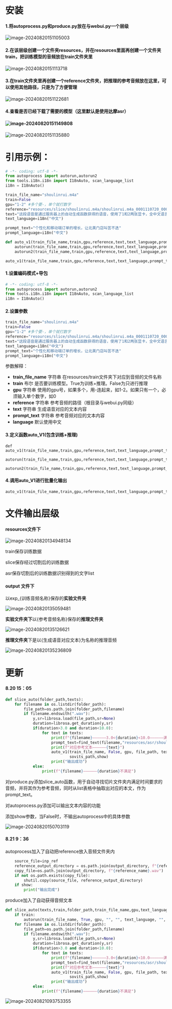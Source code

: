# 安装

#### 1.将autoprocess.py和produce.py放在与webui.py一个层级

![image-20240820151105003](ReadMe.assets/image-20240820151105003.png)

#### 2.在该层级创建一个文件夹resources，并在resources里面再创建一个文件夹train，把训练模型的音频放在train文件夹里

![image-20240820151113718](ReadMe.assets/image-20240820151113718.png)

#### 3.在train文件夹里再创建一个reference文件夹，把推理的参考音频放在这里，可以使用其他路径，只是为了方便管理

![image-20240820151122681](ReadMe.assets/image-20240820151122681.png)

#### 4.查看是否已经下载了需要的模型（这里默认是使用达摩asr）

#### 								![image-20240820151149808](ReadMe.assets/image-20240820151149808.png)

![image-20240820151135880](ReadMe.assets/image-20240820151135880.png)

# 引用示例：

```python
# -*- coding: utf-8 -*-
from autoprocess import autorun,autorun2
from tools.i18n.i18n import I18nAuto, scan_language_list
i18n = I18nAuto()

train_file_name="shoulinrui.m4a"
train=False
gpu="1-2" #多个要-，单个就打数字
reference="resources/slice/shoulinrui.m4a/shoulinrui.m4a_0001110720_0001286400.wav"
text="这段语音是通过服务器上的自动生成函数获得的语音，使用了1和2两张显卡，全中文语言，效果不错"
text_language=i18n("中文")

prompt_text="个性化和移动端订单的增长，让北美门店叫苦不迭"
prompt_language=i18n("中文")

def auto_v1(train_file_name,train,gpu,reference,text,text_language,prompt_text,prompt_language):
    autorun(train_file_name,train,gpu,reference,text,text_language,prompt_text,prompt_language)
    autorun2(train_file_name,train,gpu,reference,text,text_language,prompt_text,prompt_language)

auto_v1(train_file_name,train,gpu,reference,text,text_language,prompt_text,prompt_language)
```

#### 1.设置编码模式+导包

```python
# -*- coding: utf-8 -*-
from autoprocess import autorun,autorun2
from tools.i18n.i18n import I18nAuto, scan_language_list
i18n = I18nAuto()
```

#### 2.设置参数

```python
train_file_name="shoulinrui.m4a"
train=False
gpu="1-2" #多个要-，单个就打数字
reference="resources/slice/shoulinrui.m4a/shoulinrui.m4a_0001110720_0001286400.wav"
text="这段语音是通过服务器上的自动生成函数获得的语音，使用了1和2两张显卡，全中文语言，效果不错"
text_language=i18n("中文")
prompt_text="个性化和移动端订单的增长，让北美门店叫苦不迭"
prompt_language=i18n("中文")
```

参数解释：

- **train_file_name** 字符串 在resources/train文件夹下对应到音频的文件名称
- **train**  布尔 是否要训练模型。True为训练+推理。False为只进行推理
- **gpu** 字符串 使用的gpu号，如果多个，用-连起来，如1-2。如果只有一个，必须输入单个数字，如0
- **reference** 字符串 参考音频的路径（根目录与webui.py同级）
- **text** 字符串 生成语音对应的文本内容
- **prompt_text** 字符串 参考音频对应的文本内容
- **language**	默认使用中文

#### 3.定义函数auto_V1(包含训练+推理)

```
def auto_v1(train_file_name,train,gpu,reference,text,text_language,prompt_text,prompt_language):
    autorun(train_file_name,train,gpu,reference,text,text_language,prompt_text,prompt_language)
    autorun2(train_file_name,train,gpu,reference,text,text_language,prompt_text,prompt_language)
```

#### 4.调用auto_V1进行批量化输出

```
auto_v1(train_file_name,train,gpu,reference,text,text_language,prompt_text,prompt_language)
```

# 文件输出层级

#### resources文件下

![image-20240820134948134](ReadMe.assets/image-20240820134948134.png)

train保存训练数据

slice保存经过切割后的训练数据

asr保存切割后的训练数据识别得到的文字list

#### output 文件下

以exp_{训练音频名称}保存的**实验文件夹**

![image-20240820135059481](ReadMe.assets/image-20240820135059481.png)

**实验文件夹下**以{参考音频名称}保存的**推理文件夹**

![image-20240820135126621](ReadMe.assets/image-20240820135126621.png)

**推理文件夹**下是以{生成语音对应文本}为名称的推理音频

![image-20240820135236809](ReadMe.assets/image-20240820135236809.png)

# 更新

#### 8.20 15：05

```python
def slice_auto(folder_path,texts):
    for filename in os.listdir(folder_path):
        file_path=os.path.join(folder_path,filename)
        if filename.endswith(".wav"):
            y,sr=librosa.load(file_path,sr=None)
            duration=librosa.get_duration(y,sr)
            if(duration>3.0 and duration<10.0):
                for text in texts:
                    print(f"{filename}——————3.0<{duration}<10.0——————满足时长")
                    prompt_text=find_text(filename,"resources/asr/shoulinrui.m4a/shoulinrui.m4a.list")
                    print(f"对应参考文本——————{text}")
                    auto_v1(train_file_name, False, gpu, file_path, text, text_language, prompt_text, prompt_language, gpt_path,
                            sovits_path,show)
                    print("输出成功")
            else:
                print(f"{filename}——————{duration}不满足")
```

对produce.py添加slice_auto函数，用于自动寻找切片文件夹内满足时间要求的音频，并将其作为参考音频，同时从list表格中抽取出对应的本文，作为prompt_text。

对autoprocess.py添加可以输出文本内容的功能

添加show参数，当False时，不输出autoprocess中的具体参数

![image-20240820150703119](ReadMe.assets/image-20240820150703119.png)

#### 8.21 9：36

autoprocess加入了自动把reference放入音频文件夹内

```python
    source_file=inp_ref
    reference_output_directory = os.path.join(output_directory, f"{reference_name}")
    copy_file=os.path.join(output_directory, f"{reference_name}.wav")
    if not os.path.exists(copy_file):
        shutil.copy(source_file, reference_output_directory)
    if show:
        print("输出完成")
```

produce加入了自动获得音频文本

```python
def slice_auto(texts,train,folder_path,train_file_name,gpu,text_language,prompt_language,gpt_path,sovits_path,show):
    if train:
        autorun(train_file_name, True, gpu, "", "", text_language, "", prompt_language, show)
    for filename in os.listdir(folder_path):
        file_path=os.path.join(folder_path,filename)
        if filename.endswith(".wav"):
            y,sr=librosa.load(file_path,sr=None)
            duration=librosa.get_duration(y,sr)
            if(duration>3.0 and duration<10.0):
                for text in texts:
                    print(f"{filename}——————3.0<{duration}<10.0——————满足时长")
                    prompt_text=find_text(filename,"resources/asr/shoulinrui.m4a/shoulinrui.m4a.list")
                    print(f"对应参考文本——————{text}")
                    auto_v1(train_file_name, False, gpu, file_path, text, text_language, prompt_text, prompt_language, gpt_path,
                            sovits_path,show)
                    print("输出成功")
            else:
                print(f"{filename}——————{duration}不满足")
```

![image-20240821093753355](ReadMe.assets/image-20240821093753355.png)
